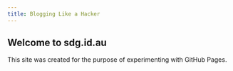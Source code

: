 ```yaml
---
title: Blogging Like a Hacker
---
```


## Welcome to sdg.id.au

This site was created for the purpose of experimenting with GitHub Pages.
